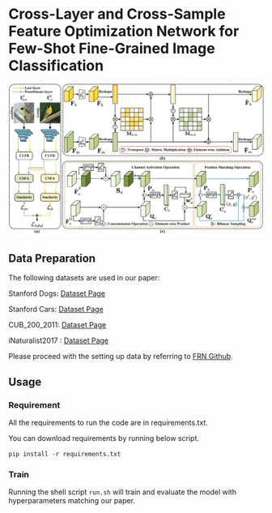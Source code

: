 # Cross-Layer and Cross-Sample Feature Optimization Network for Few-Shot Fine-Grained Image Classification

![Alt text](./figure/model_overall.png)

## Data Preparation


The following datasets are used in our paper:

Stanford Dogs: [Dataset Page](http://vision.stanford.edu/aditya86/ImageNetDogs/)

Stanford Cars: [Dataset Page](http://ai.stanford.edu/~jkrause/cars/car_dataset.html)

CUB_200_2011: [Dataset Page](http://www.vision.caltech.edu/visipedia/CUB-200-2011.html)

iNaturalist2017 : [Dataset Page](https://github.com/visipedia/inat_comp/tree/master/2017)

Please proceed with the setting up data by referring to [FRN Github](http://github.com/Tsingularity/FRN#setting-up-data).



## Usage

### Requirement
All the requirements to run the code are in requirements.txt.

You can download requirements by running below script.
```
pip install -r requirements.txt
```

<!-- ### Dataset directory
Change the data_path in config.yml.
```
dataset_path: #your_dataset_directory
```
 -->

### Train
Running the shell script ```run.sh``` will train and evaluate the model with hyperparameters matching our paper.



